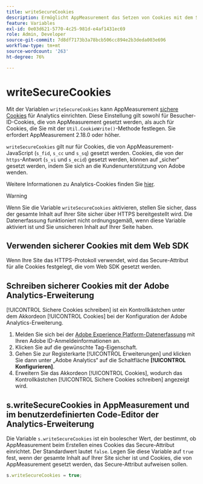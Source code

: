 ```yaml
---
title: writeSecureCookies
description: Ermöglicht AppMeasurement das Setzen von Cookies mit dem Secure-Attribut.
feature: Variables
exl-id: 0e03d621-5770-4c25-981d-e4af1431ec69
role: Admin, Developer
source-git-commit: 7d8df7173b3a78bcb506cc894e2b3deda003e696
workflow-type: tm+mt
source-wordcount: '263'
ht-degree: 76%

---
```


# writeSecureCookies

Mit der Variablen `writeSecureCookies` kann AppMeasurement [sichere Cookies](https://en.wikipedia.org/wiki/Secure_cookie) für Analytics einrichten. Diese Einstellung gilt sowohl für Besucher-ID-Cookies, die von AppMeasurement gesetzt werden, als auch für Cookies, die Sie mit der `Util.CookieWrite()`-Methode festlegen. Sie erfordert AppMeasurement 2.18.0 oder höher.

`writeSecureCookies` gilt nur für Cookies, die von AppMeasurement-JavaScript (`s_fid`, `s_cc` und `s_sq`) gesetzt werden. Cookies, die von der `https`-Antwort (`s_vi` und `s_ecid`) gesetzt werden, können auf „sicher“ gesetzt werden, indem Sie sich an die Kundenunterstützung von Adobe wenden.

Weitere Informationen zu Analytics-Cookies finden Sie [hier](https://experienceleague.adobe.com/docs/core-services/interface/administration/ec-cookies/cookies-analytics.html?lang=de).

>[!WARNING]
>
>Wenn Sie die Variable `writeSecureCookies` aktivieren, stellen Sie sicher, dass der gesamte Inhalt auf Ihrer Site sicher über HTTPS bereitgestellt wird. Die Datenerfassung funktioniert nicht ordnungsgemäß, wenn diese Variable aktiviert ist und Sie unsicheren Inhalt auf Ihrer Seite haben.

## Verwenden sicherer Cookies mit dem Web SDK

Wenn Ihre Site das HTTPS-Protokoll verwendet, wird das Secure-Attribut für alle Cookies festgelegt, die vom Web SDK gesetzt werden.

## Schreiben sicherer Cookies mit der Adobe Analytics-Erweiterung

[!UICONTROL Sichere Cookies schreiben] ist ein Kontrollkästchen unter dem Akkordeon [!UICONTROL Cookies] bei der Konfiguration der Adobe Analytics-Erweiterung.

1. Melden Sie sich bei der [Adobe Experience Platform-Datenerfassung](https://experience.adobe.com/data-collection) mit Ihren Adobe ID-Anmeldeinformationen an.
2. Klicken Sie auf die gewünschte Tag-Eigenschaft.
3. Gehen Sie zur Registerkarte [!UICONTROL Erweiterungen] und klicken Sie dann unter „Adobe Analytics“ auf die Schaltfläche **[!UICONTROL Konfigurieren]**.
4. Erweitern Sie das Akkordeon [!UICONTROL Cookies], wodurch das Kontrollkästchen [!UICONTROL Sichere Cookies schreiben] angezeigt wird.

## s.writeSecureCookies in AppMeasurement und im benutzerdefinierten Code-Editor der Analytics-Erweiterung

Die Variable `s.writeSecureCookies` ist ein boolescher Wert, der bestimmt, ob AppMeasurement beim Erstellen eines Cookies das Secure-Attribut einrichtet. Der Standardwert lautet `false`. Legen Sie diese Variable auf `true` fest, wenn der gesamte Inhalt auf Ihrer Site sicher ist und Cookies, die von AppMeasurement gesetzt werden, das Secure-Attribut aufweisen sollen.

```js
s.writeSecureCookies = true;
```
